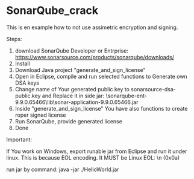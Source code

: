 # SonarQube_crack

This is en example how to not use assimetric encryption and signing.

Steps:
1. download SonarQube Developer or Entrprise: https://www.sonarsource.com/products/sonarqube/downloads/
2. Install
3. Download Java project "generate_and_sign_license"
4. Open in Eclipse, compile and run selected functions to Generate own DSA keys
5. Change name of Your generated public key to sonarsource-dsa-public.key and Replace it in side jar: \sonarqube-ent-9.9.0.65466\lib\sonar-application-9.9.0.65466.jar
6. Inside "generate_and_sign_license" You have also functions to create roper signed license
7. Run SonarQube, provide generated license
8. Done

Important:

If You work on Windows, export runable jar from Eclipse and run it under linux.
This is because EOL encoding. It MUST be Linux EOL: \n (0x0a)

run jar by command: java -jar ./HelloWorld.jar

